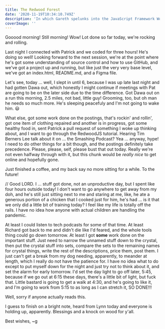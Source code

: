 ```yaml
---
title: The Redwood Forest
date: '2020-11-19T10:34:10.749Z'
description: 'In which Gareth spelunks into the JavaScript Framework Woods ... never to be seen again?'
coverImage: ''
---
```


Gooood morning! Still morning! Wow! Lot done so far today, we're rocking and rolling.

Last night I connected with Patrick and we coded for three hours! He's doing so well! Looking forward to the next session, we're at the point where he's got some understanding of source control and how to use GitHub, and we've got a project up and running, but like just the very very base level, we've got an index.html, README.md, and a Figma file.

Let's see, today ... well, I slept in until 6, because I was up late last night and had gotten Dawa out, which honestly I might continue if meetings with Pat are going to be on the later side due to the time difference. Got Dawa out on a run this morning, 2.5 miles, not bad, little guy! Grooming, too, but oh man he needs so much more. He's sleeping peacefuly and I'm not going to wake him. 😃

What else, got some work done on the postings, that's rockin' and rollin', got one item of clothing repaired and another is in progress, got some healthy food in, sent Patrick a pull request of something I woke up thinking about, and I want to go through the RedwoodJS tutorial. Hearing Tim Berners Lee talk about it on ... the Smashing Podcast? Yea ... anyway, hype! I need to do other things for a bit though, and the postings definitely take precedence. Please, please, self, please bust that out today. Really we're not even halfway through with it, but this chunk would be _really nice_ to get online and hopefully gone.

Just finished a coffee, and my back say no more sitting for a while. To the future!

// Good LORD. I ... stuff got done, not an unproductive day, but I spent like four hours outside today! I don't want to go anywhere to get away from my doh, and he's still just sitting next to me and staring at me, like, he ate a generous portion of a chicken that I cooked just for him, he's had ... is it that we only did a little bit of training today? I feel like my life is totally off the rails. I have no idea how anyone with actual children are handling the pandemic.

At least I could listen to tech podcasts for some of that time. At least Richard got back to me and didn't die like I'd feared, and the whole tools thing could go down tomorrow. At least I got **some** work done on the important stuff. Just need to narrow the unnamed stuff down to the crystal, then put the crystal stuff into sets, compare the sets to the remaining names for crystal things, write the rest of the descriptions, price them, post them. I just can't get a break from my dog needing, apparently, to meander at length, which I really do not have the patience for. I have no idea what to do except to put myself down for the night and just try not to think about it, and set the alarm for early tomorrow. I'd set the day light to go off later, 5:45, because if we go out at 6:15 these days, there's a little bit of light, but fuck that. Little bastard is going to get a walk at 4:30, and he's going to like it, and I'm going to work from 5:15 to as long as I can stretch it, SO DONE!!!

Well, sorry if anyone actually reads this.

I guess to finish on a bright note, heard from Lynn today and everyone is holding up, apparently. Blessings and a knock on wood for y'all.

Best wishes, ~g
